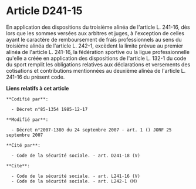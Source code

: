 # Article D241-15

En application des dispositions du troisième alinéa de l'article L. 241-16, dès lors que les sommes versées aux arbitres et
juges, à l'exception de celles ayant le caractère de remboursement de frais professionnels au sens du troisième alinéa de
l'article L. 242-1, excèdent la limite prévue au premier alinéa de l'article L. 241-16, la fédération sportive ou la ligue
professionnelle qu'elle a créée en application des dispositions de l'article L. 132-1 du code du sport remplit les
obligations relatives aux déclarations et versements des cotisations et contributions mentionnées au deuxième alinéa de
l'article L. 241-16 du présent code.

**Liens relatifs à cet article**

	**Codifié par**:

	  - Décret n°85-1354 1985-12-17

	**Modifié par**:

	  - Décret n°2007-1380 du 24 septembre 2007 - art. 1 () JORF 25 septembre 2007

	**Cité par**:

	  - Code de la sécurité sociale. - art. D241-18 (V)

	**Cite**:

	  - Code de la sécurité sociale. - art. L241-16 (V)
	  - Code de la sécurité sociale. - art. L242-1 (M)

